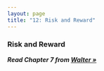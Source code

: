 ```yaml
---
layout: page
title: "12: Risk and Reward"
---
```


### Risk and Reward

***Read Chapter 7 from [Walter »](http://re.philschanely.com/walter)***
